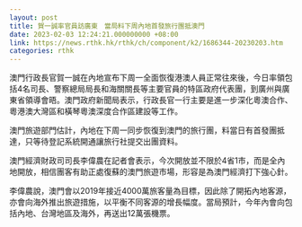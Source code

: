 ```yaml
---
layout: post
title: 賀一誠率官員訪廣東　當局料下周內地首發旅行團抵澳門
date: 2023-02-03 12:24:21.000000000 +08:00
link: https://news.rthk.hk/rthk/ch/component/k2/1686344-20230203.htm
categories: rthk
---
```


澳門行政長官賀一誠在內地宣布下周一全面恢復港澳人員正常往來後，今日率領包括4名司長、警察總局局長和海關關長等主要官員的特區政府代表團，到廣州與廣東省領導會晤。澳門政府新聞局表示，行政長官一行主要是進一步深化粵澳合作、粵港澳大灣區和橫琴粵澳深度合作區建設等工作。

澳門旅遊部門估計，內地在下周一同步恢復到澳門的旅行團，料當日有首發團抵達，只等待登記系統開通讓旅行社提交出團資料。

澳門經濟財政司司長李偉農在記者會表示，今次開放並不限於4省1市，而是全內地開放，相信團客有助正處復蘇的澳門旅遊市場，形容是為澳門經濟打下強心針。

李偉農說，澳門會以2019年接近4000萬旅客量為目標，因此除了開拓內地客源，亦會向海外推出旅遊措施，以平衡不同客源的增長幅度。當局預計，今年內會向包括內地、台灣地區及海外，再送出12萬張機票。
